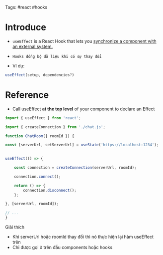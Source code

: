 Tags: #react #hooks
# Introduce
- `useEffect` is a React Hook that lets you [synchronize a component with an external system.](https://react.dev/learn/synchronizing-with-effects)
- `Hooks đồng bộ dữ liệu khi có sự thay đổi`

- Ví dụ: 
```js
useEffect(setup, dependencies?)
```


# Reference
- Call useEffect **at the top level** of your component to declare an Effect

```js
import { useEffect } from 'react';  

import { createConnection } from './chat.js';  

function ChatRoom({ roomId }) {  

const [serverUrl, setServerUrl] = useState('https://localhost:1234'); 
  

useEffect(() => {  

	const connection = createConnection(serverUrl, roomId);  

	connection.connect();  

	return () => {  
		connection.disconnect();  
	};  

}, [serverUrl, roomId]);  

// ...  
}
```

Giải thích
- Khi serverUrl hoặc roomId thay đổi thì nó thực hiện lại hàm useEffect trên
- Chỉ được gọi ở trên đầu components hoặc hooks
